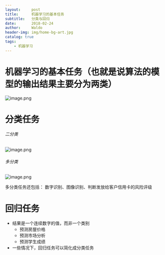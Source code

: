 ```yaml
---
layout:     post
title:      机器学习的基本任务
subtitle:   分类与回归
date:       2018-02-24
author:     Waldo
header-img: img/home-bg-art.jpg
catalog: true
tags:
    - 机器学习
---
```


# 机器学习的基本任务（也就是说算法的模型的输出结果主要分为两类）
![image.png](http://upload-images.jianshu.io/upload_images/7216746-38937f19f155e3c8.png?imageMogr2/auto-orient/strip%7CimageView2/2/w/1240)


# 分类任务
###### 二分类
![image.png](http://upload-images.jianshu.io/upload_images/7216746-1495f24850431bbd.png?imageMogr2/auto-orient/strip%7CimageView2/2/w/1240)
###### 多分类
![image.png](http://upload-images.jianshu.io/upload_images/7216746-8d10af2849da0a84.png?imageMogr2/auto-orient/strip%7CimageView2/2/w/1240)

多分类任务还包括：
        数字识别、图像识别、判断发放给客户信用卡的风险评级

# 回归任务
* 结果是一个连续数字的值，而非一个类别
    * 预测房屋价格
    * 预测市场分析
    * 预测学生成绩
* 一些情况下，回归任务可以简化成分类任务


